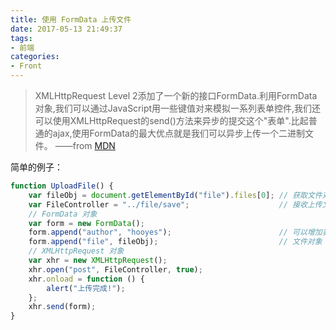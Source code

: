 ```yaml
---
title: 使用 FormData 上传文件
date: 2017-05-13 21:49:37
tags:
- 前端
categories:
- Front
---
```

> XMLHttpRequest Level 2添加了一个新的接口FormData.利用FormData对象,我们可以通过JavaScript用一些键值对来模拟一系列表单控件,我们还可以使用XMLHttpRequest的send()方法来异步的提交这个"表单".比起普通的ajax,使用FormData的最大优点就是我们可以异步上传一个二进制文件。 ——from [MDN](https://developer.mozilla.org/zh-CN/docs/Web/API/FormData)

简单的例子：
```js
function UploadFile() {
    var fileObj = document.getElementById("file").files[0]; // 获取文件对象
    var FileController = "../file/save";                    // 接收上传文件的后台地址 
    // FormData 对象
    var form = new FormData();
    form.append("author", "hooyes");                        // 可以增加表单数据
    form.append("file", fileObj);                           // 文件对象
    // XMLHttpRequest 对象
    var xhr = new XMLHttpRequest();
    xhr.open("post", FileController, true);
    xhr.onload = function () {
        alert("上传完成!");
    };
    xhr.send(form);
}
```